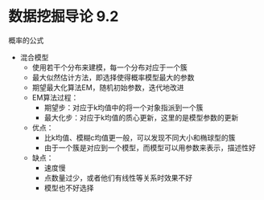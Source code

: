 # 数据挖掘导论 9.2
概率的公式
+ 混合模型
  + 使用若干个分布来建模，每一个分布对应于一个簇
  + 最大似然估计方法，即选择使得概率模型最大的参数
  + 期望最大化算法EM，随机初始参数，迭代地改进
  + EM算法过程：
    + 期望步：对应于k均值中的将一个对象指派到一个簇
    + 最大化步：对应于k均值的质心更新，这里的是模型参数的更新
  + 优点：
    + 比k均值、模糊c均值更一般，可以发现不同大小和椭球型的簇
    + 由于一个簇是对应到一个模型，而模型可以用参数来表示，描述性好
  + 缺点：
    + 速度慢
    + 点数量过少，或者他们有线性等关系时效果不好
    + 模型也不好选择
